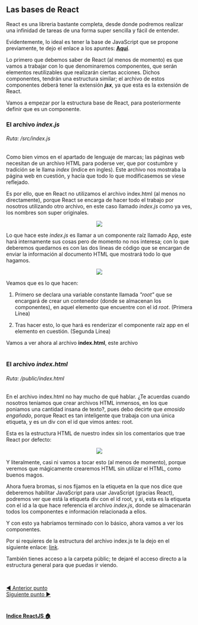 ## Las bases de React

React es una libreria bastante completa, desde donde podremos realizar una infinidad de tareas de una forma super sencilla y fácil de entender.

Evidentemente, lo ideal es tener la base de JavaScript que se propone previamente, te dejo el enlace a los apuntes: **<a href="../../2.%20JavaScript/0%20-%20Indice.md">Aquí</a>**.

Lo primero que debemos saber de React (al menos de momento) es que vamos a trabajar con lo que denominaremos componentes, que serán elementos reutilizables que realizarán ciertas acciones. Dichos componentes, tendrán una estructura similar; el archivo de estos componentes deberá tener la extensión ***jsx***, ya que esta es la extensión de React.

Vamos a empezar por la estructura base de React, para posteriormente definir que es un componente.


### El archivo *index.js* 
###### Ruta: /src/index.js

Como bien vimos en el apartado de lenguaje de marcas; las páginas web necesitan de un archivo HTML para poderse ver, que por costumbre y tradición se le llama *index* (índice en ingles). Este archivo nos mostraba la página web en cuestión, y hacía que todo lo que modificasemos se viese reflejado.

Es por ello, que en React no utilizamos el archivo index.html (al menos no directamente), porque React se encarga de hacer todo el trabajo por nosotros utilizando otro archivo, en este caso llamado *index.js* como ya ves, los nombres son super originales.

<p align="center">
    <img src="../Imgs/React/Bases/BasesReact1.png">
</p>

Lo que hace este *index.js* es llamar a un componente raíz llamado App, este hará internamente sus cosas pero de momento no nos interesa; con lo que deberemos quedarnos es con las dos lineas de código que se encargan de enviar la información al documento HTML que mostrará todo lo que hagamos.

<p align="center">
    <img src="../Imgs/React/Bases/BasesReact2.png">
</p>

Veamos que es lo que hacen:

1. Primero se declara una variable constante llamada *"root"* que se encargará de crear un contenedor (donde se almacenan los componentes), en aquel elemento que encuentre con el id *root*. (Primera Línea) 
   
2. Tras hacer esto, lo que hará es renderizar el componente raíz app en el elemento en cuestión. (Segunda Línea)

Vamos a ver ahora al archivo **index.html**, este archivo

#

### El archivo *index.html* 
###### Ruta: /public/index.html

En el archivo index.html no hay mucho de qué hablar. ¿Te acuerdas cuando nosotros teniamos que crear archivos HTML inmensos, en los que poniamos una cantidad insana de texto?, pues debo decirte que *emosido engañado*, porque React es tan inteligente que trabaja con una única etiqueta, y es un div con el id que vimos antes: root. 

Esta es la estructura HTML de nuestro index sin los comentarios que trae React por defecto:

<p align="center">
    <img src="../Imgs/React/Bases/BasesReact3.png">
</p>

Y literalmente, casi ni vamos a tocar esto (al menos de momento), porque veremos que mágicamente crearemos HTML sin utilizar el HTML, como buenos magos.

Ahora fuera bromas, si nos fijamos en la etiqueta en la que nos dice que deberemos habilitar JavaScript para usar JavaScript (gracias React), podremos ver que está la etiqueta div con el id root, y si, esta es la etiqueta con el id a la que hace referencia el archivo *index.js*, donde se almacenarán todos los componentes e información relacionada a ellos.

Y con esto ya habríamos terminado con lo básico, ahora vamos a ver los componentes. 

Por si requieres de la estructura del archivo index.js te la dejo en el siguiente enlace: <a href="./ReactCode/index.js">link</a>.

También tienes acceso a la carpeta públic; te dejaré el acceso directo a la estructura general para que puedas ir viendo.

<br>

[:arrow_backward: Anterior punto](3%20-%20Mi%20primer%20proyecto.md)<br>
[Siguiente punto :arrow_forward:](5%20-%20Componentes.md)
#

**[Indice ReactJS :house:](./0%20-%20Indice.md)**